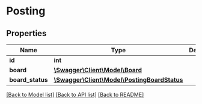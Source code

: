# Posting

## Properties
Name | Type | Description | Notes
------------ | ------------- | ------------- | -------------
**id** | **int** |  | [optional] 
**board** | [**\Swagger\Client\Model\Board**](Board.md) |  | [optional] 
**board_status** | [**\Swagger\Client\Model\PostingBoardStatus**](PostingBoardStatus.md) |  | [optional] 

[[Back to Model list]](../README.md#documentation-for-models) [[Back to API list]](../README.md#documentation-for-api-endpoints) [[Back to README]](../README.md)


